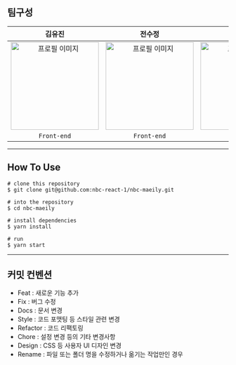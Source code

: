 ## 팀구성

|                                                김유진                                                |                                                전수정                                                 |                                                김진수                                                |                                                유희정                                                 |
| :--------------------------------------------------------------------------------------------------: | :---------------------------------------------------------------------------------------------------: | :--------------------------------------------------------------------------------------------------: | :---------------------------------------------------------------------------------------------------: |
| <img src="https://avatars.githubusercontent.com/u/129598273?v=4" alt="프로필 이미지" width="200px"/> | <img src="https://avatars.githubusercontent.com/u/133937368?v=4" alt="프로필 이미지" width="200px" /> | <img src="https://avatars.githubusercontent.com/u/78424449?v=4" alt="프로필 이미지" width="200px" /> | <img src="https://avatars.githubusercontent.com/u/126348461?v=4" alt="프로필 이미지" width="200px" /> |
|                                             `Front-end`                                              |                                              `Front-end`                                              |                                             `Front-end`                                              |                                              `Front-end`                                              |

---

## How To Use

```
# clone this repository
$ git clone git@github.com:nbc-react-1/nbc-maeily.git

# into the repository
$ cd nbc-maeily

# install dependencies
$ yarn install

# run
$ yarn start
```

---

## 커밋 컨벤션

- Feat : 새로운 기능 추가
- Fix : 버그 수정
- Docs : 문서 변경
- Style : 코드 포맷팅 등 스타일 관련 변경
- Refactor : 코드 리팩토링
- Chore : 설정 변경 등의 기타 변경사항
- Design : CSS 등 사용자 UI 디자인 변경
- Rename : 파일 또는 폴더 명을 수정하거나 옮기는 작업만인 경우

